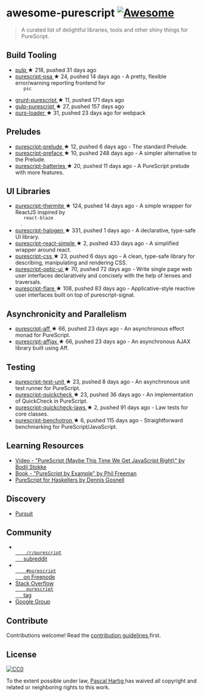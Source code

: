 <h1>
 awesome-purescript
 <a href="https://github.com/sindresorhus/awesome">
  <img alt="Awesome" src="https://cdn.rawgit.com/sindresorhus/awesome/d7305f38d29fed78fa85652e3a63e154dd8e8829/media/badge.svg"/>
 </a>
</h1>
<blockquote>
 <p>
  A curated list of delightful libraries, tools and other shiny things for PureScript.
 </p>
</blockquote>
<h2>
 Build Tooling
</h2>
<ul>
 <li>
  <a href="https://github.com/bodil/pulp">
   pulp
  </a>
  <span>
   &#9733 218, pushed 31 days ago
  </span>
 </li>
 <li>
  <a href="https://github.com/natefaubion/purescript-psa">
   purescript-psa
  </a>
  <span>
   &#9733 24, pushed 14 days ago
  </span>
  - A pretty, flexible error/warning reporting frontend for
  <code>
   psc
  </code>
 </li>
 <li>
  <a href="https://github.com/purescript-contrib/grunt-purescript">
   grunt-purescript
  </a>
  <span>
   &#9733 11, pushed 171 days ago
  </span>
 </li>
 <li>
  <a href="https://github.com/purescript-contrib/gulp-purescript">
   gulp-purescript
  </a>
  <span>
   &#9733 27, pushed 157 days ago
  </span>
 </li>
 <li>
  <a href="https://github.com/ethul/purs-loader">
   purs-loader
  </a>
  <span>
   &#9733 31, pushed 23 days ago
  </span>
  for webpack
 </li>
</ul>
<h2>
 Preludes
</h2>
<ul>
 <li>
  <a href="https://github.com/purescript/purescript-prelude">
   purescript-prelude
  </a>
  <span>
   &#9733 12, pushed 6 days ago
  </span>
  - The standard Prelude.
 </li>
 <li>
  <a href="https://github.com/paf31/purescript-preface">
   purescript-preface
  </a>
  <span>
   &#9733 10, pushed 248 days ago
  </span>
  - A simpler alternative to the Prelude.
 </li>
 <li>
  <a href="https://github.com/tfausak/purescript-batteries">
   purescript-batteries
  </a>
  <span>
   &#9733 20, pushed 11 days ago
  </span>
  - A PureScript prelude with more features.
 </li>
</ul>
<h2>
 UI Libraries
</h2>
<ul>
 <li>
  <a href="https://github.com/paf31/purescript-thermite">
   purescript-thermite
  </a>
  <span>
   &#9733 124, pushed 14 days ago
  </span>
  - A simple wrapper for ReactJS inspired by
  <code>
   react-blaze
  </code>
  .
 </li>
 <li>
  <a href="https://github.com/slamdata/purescript-halogen">
   purescript-halogen
  </a>
  <span>
   &#9733 331, pushed 1 days ago
  </span>
  - A declarative, type-safe UI library.
 </li>
 <li>
  <a href="https://github.com/joneshf/purescript-react-simple">
   purescript-react-simple
  </a>
  <span>
   &#9733 2, pushed 433 days ago
  </span>
  - A simplified wrapper around react.
 </li>
 <li>
  <a href="https://github.com/slamdata/purescript-css">
   purescript-css
  </a>
  <span>
   &#9733 23, pushed 6 days ago
  </span>
  - A clean, type-safe library for describing, manipulating and rendering CSS.
 </li>
 <li>
  <a href="https://github.com/zrho/purescript-optic-ui">
   purescript-optic-ui
  </a>
  <span>
   &#9733 70, pushed 72 days ago
  </span>
  - Write single page web user interfaces declaratively and concisely with the help of lenses and traversals.
 </li>
 <li>
  <a href="https://github.com/sharkdp/purescript-flare">
   purescript-flare
  </a>
  <span>
   &#9733 108, pushed 83 days ago
  </span>
  - Applicative-style reactive user interfaces built on top of purescript-signal.
 </li>
</ul>
<h2>
 Asynchronicity and Parallelism
</h2>
<ul>
 <li>
  <a href="https://github.com/slamdata/purescript-aff">
   purescript-aff
  </a>
  <span>
   &#9733 66, pushed 23 days ago
  </span>
  - An asynchronous effect monad for PureScript.
 </li>
 <li>
  <a href="https://github.com/slamdata/purescript-aff">
   purescript-affjax
  </a>
  <span>
   &#9733 66, pushed 23 days ago
  </span>
  - An asynchronous AJAX library built using Aff.
 </li>
</ul>
<h2>
 Testing
</h2>
<ul>
 <li>
  <a href="https://github.com/bodil/purescript-test-unit">
   purescript-test-unit
  </a>
  <span>
   &#9733 23, pushed 8 days ago
  </span>
  - An asynchronous unit test runner for PureScript.
 </li>
 <li>
  <a href="https://github.com/purescript/purescript-quickcheck">
   purescript-quickcheck
  </a>
  <span>
   &#9733 23, pushed 36 days ago
  </span>
  - An implementation of QuickCheck in PureScript.
 </li>
 <li>
  <a href="https://github.com/garyb/purescript-quickcheck-laws">
   purescript-quickcheck-laws
  </a>
  <span>
   &#9733 2, pushed 91 days ago
  </span>
  - Law tests for core classes.
 </li>
 <li>
  <a href="https://github.com/hdgarrood/purescript-benchotron">
   purescript-benchotron
  </a>
  <span>
   &#9733 6, pushed 115 days ago
  </span>
  - Straightforward benchmarking for PureScript/JavaScript.
 </li>
</ul>
<h2>
 Learning Resources
</h2>
<ul>
 <li>
  <a href="https://www.youtube.com/watch?v=yIlDBPiMb0o">
   Video - "PureScript (Maybe This Time We Get JavaScript Right)" by Bodil Stokke
  </a>
 </li>
 <li>
  <a href="https://leanpub.com/purescript/read">
   Book - "PureScript by Example" by Phil Freeman
  </a>
 </li>
 <li>
  <a href="http://www.arow.info/blog/posts/2015-12-17-purescript-intro.html">
   PureScript for Haskellers by Dennis Gosnell
  </a>
 </li>
</ul>
<h2>
 Discovery
</h2>
<ul>
 <li>
  <a href="http://pursuit.purescript.org/">
   Pursuit
  </a>
 </li>
</ul>
<h2>
 Community
</h2>
<ul>
 <li>
  <a href="http://www.reddit.com/r/purescript">
   <code>
    /r/purescript
   </code>
   subreddit
  </a>
 </li>
 <li>
  <a href="http://webchat.freenode.net/?channels=purescript">
   <code>
    #purescript
   </code>
   on Freenode
  </a>
 </li>
 <li>
  <a href="http://stackoverflow.com/questions/tagged/purescript">
   Stack Overflow
   <code>
    purescript
   </code>
   tag
  </a>
 </li>
 <li>
  <a href="https://groups.google.com/forum/#!forum/purescript">
   Google Group
  </a>
 </li>
</ul>
<h2>
 Contribute
</h2>
<p>
 Contributions welcome! Read the
 <a href="contributing.md">
  contribution guidelines
 </a>
 first.
</p>
<h2>
 License
</h2>
<p>
 <a href="http://creativecommons.org/publicdomain/zero/1.0/">
  <img alt="CC0" src="http://i.creativecommons.org/p/zero/1.0/88x31.png"/>
 </a>
</p>
<p>
 To the extent possible under law,
 <a href="https://passy.me/">
  Pascal Hartig
 </a>
 has waived all copyright and related or neighboring rights to this work.
</p>
